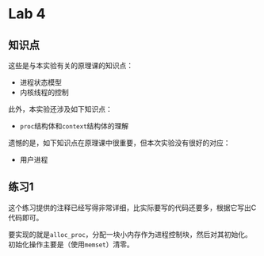 # Lab 4

## 知识点

这些是与本实验有关的原理课的知识点：

* 进程状态模型
* 内核线程的控制

此外，本实验还涉及如下知识点：

* `proc`结构体和`context`结构体的理解

遗憾的是，如下知识点在原理课中很重要，但本次实验没有很好的对应：

* 用户进程

## 练习1

这个练习提供的注释已经写得非常详细，比实际要写的代码还要多，根据它写出C代码即可。

要实现的就是`alloc_proc`，分配一块小内存作为进程控制块，然后对其初始化。初始化操作主要是（使用`memset`）清零。

